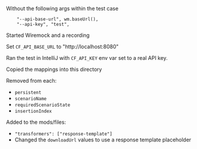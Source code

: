 Without the following args within the test case

```
    "--api-base-url", wm.baseUrl(),
    "--api-key", "test",
```

Started Wiremock and a recording

Set `CF_API_BASE_URL` to "http://localhost:8080"

Ran the test in IntelliJ with `CF_API_KEY` env var set to a real API key.

Copied the mappings into this directory

Removed from each:
- `persistent`
- `scenarioName`
- `requiredScenarioState`
- `insertionIndex`

Added to the mods/files:
- `"transformers": ["response-template"]`
- Changed the `downloadUrl` values to use a response template placeholder
